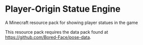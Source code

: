 # Player-Origin Statue Engine

A Minecraft resource pack for showing player statues in the game

This resource pack requires the data pack found at https://github.com/Bored-Face/pose-data.

